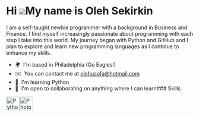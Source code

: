 Hi ![](https://user-images.githubusercontent.com/18350557/176309783-0785949b-9127-417c-8b55-ab5a4333674e.gif)My name is Oleh Sekirkin
=====================================================================================================================================

I am a self-taught newbie programmer with a background in Business and Finance. I find myself increasingly passionate about programming with each step I take into this world. My journey began with Python and GitHub and I plan to explore and learn new programming languages as I continue to enhance my skills.

*   🌍  I'm based in Philadelphia (Go Eagles!)
*   ✉️  You can contact me at [olehusofa@hotmail.com](mailto:olehusofa@hotmail.com)
*   🧠  I'm learning Python
*   🤝  I'm open to collaborating on anything where I can learn### Skills 
<p align="left">
<a href="https://www.python.org/" target="_blank" rel="noreferrer"><img src="https://raw.githubusercontent.com/danielcranney/readme-generator/main/public/icons/skills/python-colored.svg" width="36" height="36" alt="Python" /></a><a href="https://www.adobe.com/uk/products/photoshop.html" target="_blank" rel="noreferrer"><img src="https://raw.githubusercontent.com/danielcranney/readme-generator/main/public/icons/skills/photoshop-colored.svg" width="36" height="36" alt="Photoshop" /></a>
                    </p>
                    
